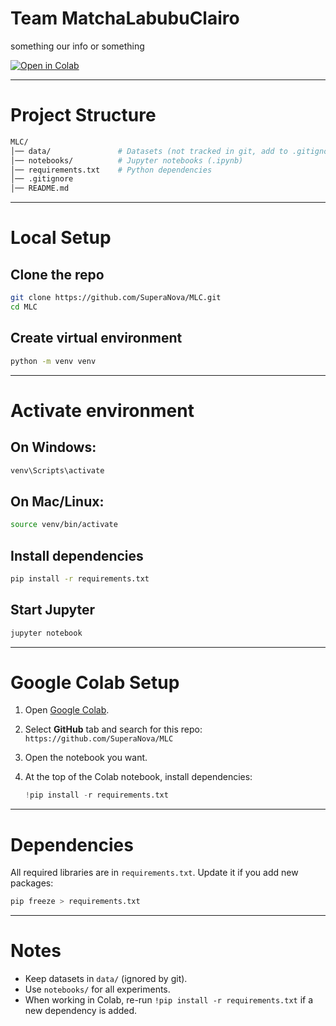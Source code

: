 
# Team MatchaLabubuClairo

something our info or something

[![Open in Colab](https://colab.research.google.com/assets/colab-badge.svg)](https://colab.research.google.com/github/your-username/project-name/)

---

# Project Structure

```bash
MLC/
│── data/               # Datasets (not tracked in git, add to .gitignore)
│── notebooks/          # Jupyter notebooks (.ipynb)
│── requirements.txt    # Python dependencies
│── .gitignore
│── README.md
```

---

# Local Setup

## Clone the repo
```bash
git clone https://github.com/SuperaNova/MLC.git
cd MLC
```

## Create virtual environment
```bash
python -m venv venv
```

---
# Activate environment
## On Windows:
```bash
venv\Scripts\activate
```
## On Mac/Linux:
```bash
source venv/bin/activate
```

## Install dependencies
```bash
pip install -r requirements.txt
```

## Start Jupyter
```bash
jupyter notebook
```

---

# Google Colab Setup

1. Open [Google Colab](https://colab.research.google.com/).
2. Select **GitHub** tab and search for this repo:
   `https://github.com/SuperaNova/MLC`
3. Open the notebook you want.
4. At the top of the Colab notebook, install dependencies:

   ```python
   !pip install -r requirements.txt
   ```

---

# Dependencies

All required libraries are in `requirements.txt`.
Update it if you add new packages:

```bash
pip freeze > requirements.txt
```

---

# Notes

* Keep datasets in `data/` (ignored by git).
* Use `notebooks/` for all experiments.
* When working in Colab, re-run `!pip install -r requirements.txt` if a new dependency is added.


